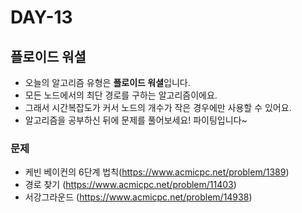# DAY-13

## 플로이드 워셜

- 오늘의 알고리즘 유형은 **플로이드 워셜**입니다.
- 모든 노드에서의 최단 경로를 구하는 알고리즘이에요.
- 그래서 시간복잡도가 커서 노드의 개수가 작은 경우에만 사용할 수 있어요.
- 알고리즘을 공부하신 뒤에 문제를 풀어보세요! 파이팅입니다~

### 문제

- 케빈 베이컨의 6단계 법칙(https://www.acmicpc.net/problem/1389)
- 경로 찾기 (https://www.acmicpc.net/problem/11403)
- 서강그라운드 (https://www.acmicpc.net/problem/14938)
